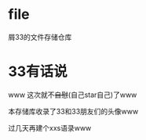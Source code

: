 # file
屑33的文件存储仓库

#  33有话说
  www 这次就不~~自慰~~(自己star自己)了www
  
  本存储库收录了33和33朋友们的头像www
  
  过几天再建个xxs语录www
  
